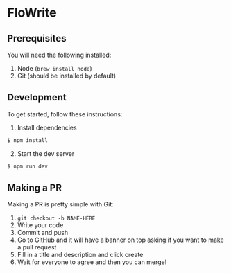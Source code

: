 # FloWrite

## Prerequisites

You will need the following installed:

1. Node (`brew install node`)
2. Git (should be installed by default)


## Development

To get started, follow these instructions:

1. Install dependencies

```bash
$ npm install
```

2. Start the dev server

```bash
$ npm run dev
```


## Making a PR

Making a PR is pretty simple with Git:

1. `git checkout -b NAME-HERE`
2. Write your code
3. Commit and push
4. Go to [GitHub](https://github.com/flowriteapp/flowrite) and it will have a banner on top asking if you want to make a pull request
5. Fill in a title and description and click create
6. Wait for everyone to agree and then you can merge!
